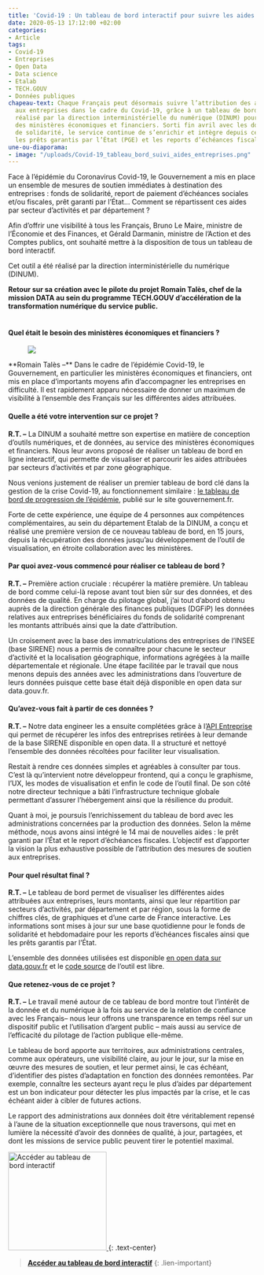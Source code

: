 ```yaml
---
title: 'Covid-19 : Un tableau de bord interactif pour suivre les aides aux entreprises'
date: 2020-05-13 17:12:00 +02:00
categories:
- Article
tags:
- Covid-19
- Entreprises
- Open Data
- Data science
- Etalab
- TECH.GOUV
- Données publiques
chapeau-text: Chaque Français peut désormais suivre l’attribution des aides apportées
  aux entreprises dans le cadre du Covid-19, grâce à un tableau de bord interactif
  réalisé par la direction interministérielle du numérique (DINUM) pour le compte
  des ministères économiques et financiers. Sorti fin avril avec les données du fonds
  de solidarité, le service continue de s’enrichir et intègre depuis ce jeudi 14 mai
  les prêts garantis par l’État (PGE) et les reports d’échéances fiscales..
une-ou-diaporama:
- image: "/uploads/Covid-19_tableau_bord_suivi_aides_entreprises.png"
---
```


Face à l’épidémie du Coronavirus Covid-19, le Gouvernement a mis en place un ensemble de mesures de soutien immédiates à destination des entreprises : fonds de solidarité, report de paiement d’échéances sociales et/ou fiscales, prêt garanti par l’État… Comment se répartissent ces aides par secteur d’activités et par département ?

Afin d’offrir une visibilité à tous les Français, Bruno Le Maire, ministre de l’Économie et des Finances, et Gérald Darmanin, ministre de l’Action et des Comptes publics, ont souhaité mettre à la disposition de tous un tableau de bord interactif.

Cet outil a été réalisé par la direction interministérielle du numérique (DINUM). 

**Retour sur sa création avec le pilote du projet Romain Talès, chef de la mission DATA au sein du programme TECH.GOUV d’accélération de la transformation numérique du service public.**
<br>
<br>

#### **Quel était le besoin des ministères économiques et financiers ?**

<figure class='image-left' style='width: 15%;'><img src="/uploads/R-T-photo.jpg"/></figure>**Romain Talès –** Dans le cadre de l’épidémie Covid-19, le Gouvernement, en particulier les ministères économiques et financiers, ont mis en place d’importants moyens afin d’accompagner les entreprises en difficulté. Il est rapidement apparu nécessaire de donner un maximum de visibilité à l’ensemble des Français sur les différentes aides attribuées.

#### **Quelle a été votre intervention sur ce projet ?**

**R.T. –** La DINUM a souhaité mettre son expertise en matière de conception d’outils numériques, et de données, au service des ministères économiques et financiers. Nous leur avons proposé de réaliser un tableau de bord en ligne interactif, qui permette de visualiser et parcourir les aides attribuées par secteurs d’activités et par zone géographique.

Nous venions justement de réaliser un premier tableau de bord clé dans la gestion de la crise Covid-19, au fonctionnement similaire : [le tableau de bord de progression de l’épidémie](https://www.gouvernement.fr/info-coronavirus/carte-et-donnees), publié sur le site gouvernement.fr.

Forte de cette expérience, une équipe de 4 personnes aux compétences complémentaires, au sein du département Etalab de la DINUM, a conçu et réalisé une première version de ce nouveau tableau de bord, en 15 jours, depuis la récupération des données jusqu’au développement de l’outil de visualisation, en étroite collaboration avec les ministères.

#### **Par quoi avez-vous commencé pour réaliser ce tableau de bord ?**

**R.T. –** Première action cruciale : récupérer la matière première. Un tableau de bord comme celui-là repose avant tout bien sûr sur des données, et des données de qualité. En charge du pilotage global, j’ai tout d’abord obtenu auprès de la direction générale des finances publiques (DGFiP) les données relatives aux entreprises bénéficiaires du fonds de solidarité comprenant les montants attribués ainsi que la date d’attribution.

Un croisement avec la base des immatriculations des entreprises de l’INSEE (base SIRENE) nous a permis de connaître pour chacune le secteur d’activité et la localisation géographique, informations agrégées à la maille départementale et régionale. Une étape facilitée par le travail que nous menons depuis des années avec les administrations dans l’ouverture de leurs données puisque cette base était déjà disponible en open data sur data.gouv.fr.

#### **Qu’avez-vous fait à partir de ces données ?**

**R.T. –** Notre data engineer les a ensuite complétées grâce à l’[API Entreprise](https://entreprise.api.gouv.fr/) qui permet de récupérer les infos des entreprises retirées à leur demande de la base SIRENE disponible en open data. Il a structuré et nettoyé l’ensemble des données récoltées pour faciliter leur visualisation.

Restait à rendre ces données simples et agréables à consulter par tous. C’est là qu’intervient notre développeur frontend, qui a conçu le graphisme, l’UX, les modes de visualisation et enfin le code de l’outil final. De son côté notre directeur technique a bâti l’infrastructure technique globale permettant d’assurer l’hébergement ainsi que la résilience du produit.

Quant à moi, je poursuis l’enrichissement du tableau de bord avec les administrations concernées par la production des données. Selon la même méthode, nous avons ainsi intégré le 14 mai de nouvelles aides : le prêt garanti par l’État et le report d’échéances fiscales. L’objectif est d’apporter la vision la plus exhaustive possible de l’attribution des mesures de soutien aux entreprises.

#### **Pour quel résultat final ?**

**R.T. –** Le tableau de bord permet de visualiser les différentes aides attribuées aux entreprises, leurs montants, ainsi que leur répartition par secteurs d’activités, par département et par région, sous la forme de chiffres clés, de graphiques et d’une carte de France interactive. Les informations sont mises à jour sur une base quotidienne pour le fonds de solidarité et hebdomadaire pour les reports d’échéances fiscales ainsi que les prêts garantis par l’État.

L’ensemble des données utilisées est disponible [en open data sur data.gouv.fr](https://www.data.gouv.fr/fr/datasets/aides-aux-entreprises-dans-le-cadre-de-lepidemie-de-covid-19-en-france/) et le [code source](https://github.com/etalab/dashboard-aides-entreprises) de l’outil est libre.

#### **Que retenez-vous de ce projet ?**

**R.T. –** Le travail mené autour de ce tableau de bord montre tout l’intérêt de la donnée et du numérique à la fois au service de la relation de confiance avec les Français– nous leur offrons une transparence en temps réel sur un dispositif public et l’utilisation d’argent public – mais aussi au service de l’efficacité du pilotage de l’action publique elle-même.

Le tableau de bord apporte aux territoires, aux administrations centrales, comme aux opérateurs, une visibilité claire, au jour le jour, sur la mise en œuvre des mesures de soutien, et leur permet ainsi, le cas échéant, d’identifier des pistes d’adaptation en fonction des données remontées. Par exemple, connaître les secteurs ayant reçu le plus d’aides par département est un bon indicateur pour détecter les plus impactés par la crise, et le cas échéant aider à cibler de futures actions.

Le rapport des administrations aux données doit être véritablement repensé à l’aune de la situation exceptionnelle que nous traversons, qui met en lumière la nécessité d’avoir des données de qualité, à jour, partagées, et dont les missions de service public peuvent tirer le potentiel maximal.


<a href="https://www.economie.gouv.fr/covid19-soutien-entreprises/aides-versees-fonds-solidarite"><img src="/uploads/capture-tdb-aides-entreprises.png" width="200" alt="Accéder au tableau de bord interactif"/>
</a>
{: .text-center}
> **[Accéder au tableau de bord interactif](https://www.economie.gouv.fr/covid19-soutien-entreprises/aides-versees-fonds-solidarite)**
{: .lien-important}
